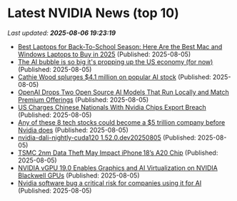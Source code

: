 # Latest NVIDIA News (top 10)
_Last updated: **2025-08-06 19:23:19**_

- [Best Laptops for Back-To-School Season: Here Are the Best Mac and Windows Laptops to Buy in 2025](https://variety.com/2025/shopping/news/best-laptops-1235917197/) (Published: 2025-08-05)
- [The AI bubble is so big it's propping up the US economy (for now)](https://www.bloodinthemachine.com/p/the-ai-bubble-is-so-big-its-propping) (Published: 2025-08-05)
- [Cathie Wood splurges $4.1 million on popular AI stock](https://www.thestreet.com/technology/cathie-wood-splurges-4-1-million-on-popular-ai-stock) (Published: 2025-08-05)
- [OpenAI Drops Two Open Source AI Models That Run Locally and Match Premium Offerings](https://decrypt.co/333617/openai-two-open-source-ai-models-run-locally-match-premium) (Published: 2025-08-05)
- [US Charges Chinese Nationals With Nvidia Chips Export Breach](https://biztoc.com/x/1147902e6972d14c) (Published: 2025-08-05)
- [Any of these 8 tech stocks could become a $5 trillion company before Nvidia does](https://biztoc.com/x/8d6242d2776981be) (Published: 2025-08-05)
- [nvidia-dali-nightly-cuda120 1.52.0.dev20250805](https://pypi.org/project/nvidia-dali-nightly-cuda120/1.52.0.dev20250805/) (Published: 2025-08-05)
- [TSMC 2nm Data Theft May Impact iPhone 18’s A20 Chip](https://www.iphoneincanada.ca/2025/08/05/tsmc-2nm-data-breach-legal-action/) (Published: 2025-08-05)
- [NVIDIA vGPU 19.0 Enables Graphics and AI Virtualization on NVIDIA Blackwell GPUs](https://developer.nvidia.com/blog/nvidia-vgpu-19-0-enables-graphics-and-ai-virtualization-on-nvidia-blackwell-gpus/) (Published: 2025-08-05)
- [Nvidia software bug a critical risk for companies using it for AI](https://biztoc.com/x/cf82f7fd43fe29d6) (Published: 2025-08-05)
